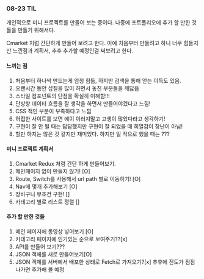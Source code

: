 ### 08-23 TIL
개인적으로 미니 프로젝트를 만들어 보는 중이다.
나중에 포트폴리오에 추가 할 만한 것들을 만들기 위해서다.

Cmarket 처럼 간단하게 만들어 보려고 한다.
아예 처음부터 만들려고 하니 너무 힘들지만 느낀점과 계획서, 추후 추가할 예정인걸 써보려고 한다.

#### 느끼는 점
1. 처음부터 하나씩 만드는게 엄청 힘듦, 하지만 검색을 통해 얻는 이득도 있음.
2. 오랜시간 동안 삽질을 많이 하면서 놓친 부분들을 깨닳음
3. 스타일 컴포넌트의 단점을 확실히 이해함!!!
4. 단방향 데이터 흐름을 잘 생각을 하면서 만들어야겠다고 느낌!
5. CSS 적인 부분이 부족하다고 느낌
6. 허접한 사이트를 보면 에이 이러지말고 고생이 많았다라고 생각하기!
7. 구현이 잘 안 될 때는 답답했지만 구현이 잘 되었을 때 희열감이 장난이 아님!
8. 할만 하지는 않은 것 같지만 재미있다. 하지만 일 적으로 했을 때는 ???

#### 미니 프로젝트 계획서
1. Cmarket Redux 처럼 간단 하게 만들어보기.
2. 메인페이지 없이 만들지 않기! [O]
3. Route, Switch를 사용해서 url path 별로 이동하기! [O]
4. Nav에 몇개 추가해보기 [O]
5. 장바구니 무조건 구현! []
6. 카테고리 별로 리스트 정렬 []

#### 추가 할 만한 것들
1. 메인 페이지에 동영상 넣어보기 [O]
2. 카테고리 페이지에 인기있는 순으로 보여주기??[x]
3. API를 만들어 보기???
4. JSON 객체를 새로 만들어보기[O]
5. JSON 객체를 서버에서 배포한 상태로 Fetch로 가져오기?[x]
추후에 진도가 점점 나가면 추가해 볼 예정


